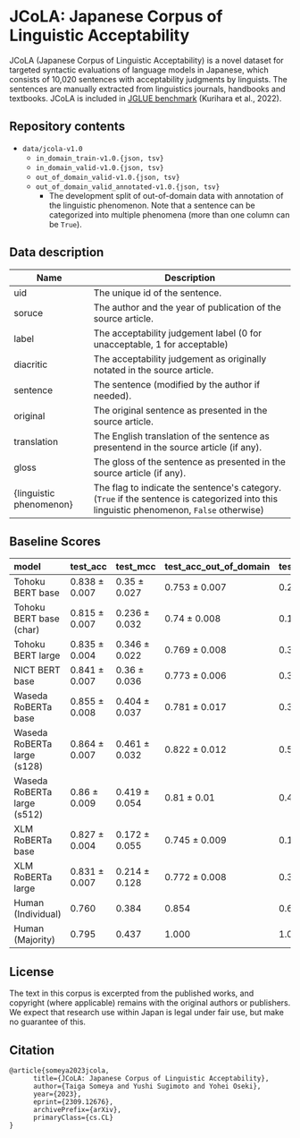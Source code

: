 # JCoLA: Japanese Corpus of Linguistic Acceptability

JCoLA (Japanese Corpus of Linguistic Acceptability) is a novel dataset for targeted syntactic evaluations of language models in Japanese, which consists of 10,020 sentences with acceptability judgments by linguists. The sentences are manually extracted from linguistics journals, handbooks and textbooks. JCoLA is included in [JGLUE benchmark](https://github.com/yahoojapan/JGLUE) (Kurihara et al., 2022).

## Repository contents

- `data/jcola-v1.0`
  - `in_domain_train-v1.0.{json, tsv}`
  - `in_domain_valid-v1.0.{json, tsv}`
  - `out_of_domain_valid-v1.0.{json, tsv}`
  - `out_of_domain_valid_annotated-v1.0.{json, tsv}`
    - The development split of out-of-domain data with annotation of the linguistic phenomenon. Note that a sentence can be categorized into multiple phenomena (more than one column can be `True`).

## Data description

| Name                    | Description                                                                                                                              |
| ----------------------- | ---------------------------------------------------------------------------------------------------------------------------------------- |
| uid                     | The unique id of the sentence.                                                                                                           |
| soruce                  | The author and the year of publication of the source article.                                                                            |
| label                   | The acceptability judgement label (0 for unacceptable, 1 for acceptable)                                                                 |
| diacritic               | The acceptability judgement as originally notated in the source article.                                                                 |
| sentence                | The sentence (modified by the author if needed).                                                                                         |
| original                | The original sentence as presented in the source article.                                                                                |
| translation             | The English translation of the sentence as presentend in the source article (if any).                                                    |
| gloss                   | The gloss of the sentence as presented in the source article (if any).                                                                   |
| {linguistic phenomenon} | The flag to indicate the sentence's category. (`True` if the sentence is categorized into this linguistic phenomenon, `False` otherwise) |

## Baseline Scores

| model                       | test_acc      | test_mcc      | test_acc_out_of_domain | test_mcc_out_of_domain |
| :-------------------------- | :------------ | :------------ | :--------------------- | :--------------------- |
| Tohoku BERT base            | 0.838 ± 0.007 | 0.35 ± 0.027  | 0.753 ± 0.007          | 0.247 ± 0.028          |
| Tohoku BERT base (char)     | 0.815 ± 0.007 | 0.236 ± 0.032 | 0.74 ± 0.008           | 0.164 ± 0.057          |
| Tohoku BERT large           | 0.835 ± 0.004 | 0.346 ± 0.022 | 0.769 ± 0.008          | 0.309 ± 0.033          |
| NICT BERT base              | 0.841 ± 0.007 | 0.36 ± 0.036  | 0.773 ± 0.006          | 0.329 ± 0.023          |
| Waseda RoBERTa base         | 0.855 ± 0.008 | 0.404 ± 0.037 | 0.781 ± 0.017          | 0.355 ± 0.069          |
| Waseda RoBERTa large (s128) | 0.864 ± 0.007 | 0.461 ± 0.032 | 0.822 ± 0.012          | 0.507 ± 0.038          |
| Waseda RoBERTa large (s512) | 0.86 ± 0.009  | 0.419 ± 0.054 | 0.81 ± 0.01            | 0.465 ± 0.032          |
| XLM RoBERTa base            | 0.827 ± 0.004 | 0.172 ± 0.055 | 0.745 ± 0.009          | 0.176 ± 0.063          |
| XLM RoBERTa large           | 0.831 ± 0.007 | 0.214 ± 0.128 | 0.772 ± 0.008          | 0.32 ± 0.033           |
| Human (Individual)          | 0.760         | 0.384         | 0.854                  | 0.653                  |
| Human (Majority)            | 0.795         | 0.437         | 1.000                  | 1.000                  |

## License

The text in this corpus is excerpted from the published works, and copyright (where applicable) remains with the original authors or publishers. We expect that research use within Japan is legal under fair use, but make no guarantee of this.

## Citation
```
@article{someya2023jcola,
      title={JCoLA: Japanese Corpus of Linguistic Acceptability}, 
      author={Taiga Someya and Yushi Sugimoto and Yohei Oseki},
      year={2023},
      eprint={2309.12676},
      archivePrefix={arXiv},
      primaryClass={cs.CL}
}
```
